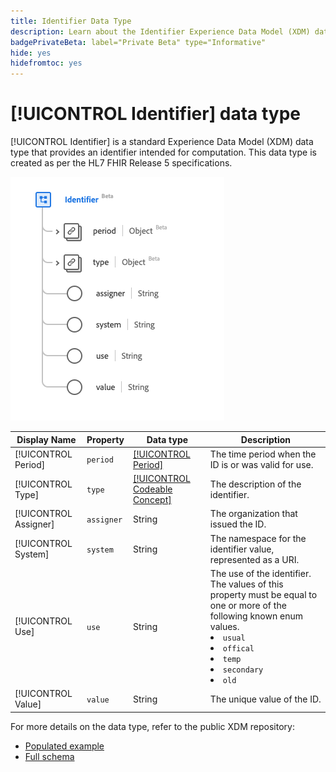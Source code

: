 ```yaml
---
title: Identifier Data Type
description: Learn about the Identifier Experience Data Model (XDM) data type.
badgePrivateBeta: label="Private Beta" type="Informative"
hide: yes
hidefromtoc: yes
---
```

# [!UICONTROL Identifier] data type

[!UICONTROL Identifier] is a standard Experience Data Model (XDM) data type that provides an identifier intended for computation. This data type is created as per the HL7 FHIR Release 5 specifications.

![Identifier data type structure](../../images/data-types/healthcare/identifier.png)

| Display Name | Property | Data type | Description |
| --- | --- | --- | --- |
| [!UICONTROL Period] | `period` | [[!UICONTROL Period]](../healthcare/period.md) | The time period when the ID is or was valid for use. |
| [!UICONTROL Type] | `type` | [[!UICONTROL Codeable Concept]](../healthcare/codeable-concept.md) | The description of the identifier. |
| [!UICONTROL Assigner] | `assigner` | String | The organization that issued the ID. |
| [!UICONTROL System] | `system` | String | The namespace for the identifier value, represented as a URI. |
| [!UICONTROL Use] | `use` | String | The use of the identifier. The values of this property must be equal to one or more of the following known enum values. <li> `usual` </li> <li> `offical` </li> <li> `temp` </li> <li> `secondary` </li> <li> `old` </li> |
| [!UICONTROL Value] | `value` | String | The unique value of the ID. |

For more details on the data type, refer to the public XDM repository:

* [Populated example](https://github.com/adobe/xdm/blob/master/extensions/industry/healthcare/fhir/datatypes/identifier.example.1.json)
* [Full schema](https://github.com/adobe/xdm/blob/master/extensions/industry/healthcare/fhir/datatypes/identifier.schema.json)
